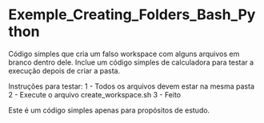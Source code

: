 # Exemple_Creating_Folders_Bash_Python
Código simples que cria um falso workspace com alguns arquivos em branco dentro dele. Inclue um código simples de calculadora para testar a execução depois de criar a pasta.

Instruções para testar:
1 - Todos os arquivos devem estar na mesma pasta
2 - Execute o arquivo create_workspace.sh
3 - Feito

Este é um código simples apenas para propósitos de estudo.
